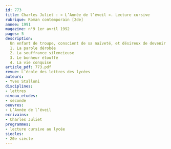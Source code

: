 ```yaml
---
id: 773
title: Charles Juliet : « L’Année de l’éveil ». Lecture cursive 
rubrique: Roman contemporain [2de]
annee: 1991
magazine: n°9 1er avril 1992
pages: 5
description: 
  Un enfant de troupe, conscient de sa naïveté, et désireux de devenir un adulte averti…
  1. La parole dérobée
  2. La souffrance silencieuse
  3. Le bonheur étouffé
  4. La vie conquise
article_pdf: 773.pdf
revue: L’école des lettres des lycées
auteurs:
- Yves Stalloni
disciplines:
- lettres
niveau_etudes:
- seconde
oeuvres:
- L’Année de l’éveil
ecrivains:
- Charles Juliet
programmes:
- lecture cursive au lycée
siecles:
- 20e siècle
---
```

